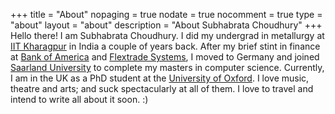 +++
title = "About"
nopaging = true
nodate = true
nocomment = true
type = "about"
layout = "about"
description = "About Subhabrata Choudhury"
+++
Hello there! I am Subhabrata Choudhury. I did my undergrad in metallurgy at <a target="_blank" href="https://en.wikipedia.org/wiki/Indian_Institute_of_Technology_Kharagpur">IIT Kharagpur</a> in India a couple of years back. After my brief stint in finance at <a target="_blank" href="https://en.wikipedia.org/wiki/Bank_of_America">Bank of America</a> and <a target="_blank" href="https://flextrade.com/about/">Flextrade Systems</a>, I moved to Germany and joined <a target="_blank" href="https://en.wikipedia.org/wiki/Saarland_University">Saarland University</a> to complete my masters in computer science. Currently, I am in the UK as a PhD student at the <a target="_blank" href="https://en.wikipedia.org/wiki/University_of_Oxford">University of Oxford</a>. I love music, theatre and arts; and suck spectacularly at all of them.  I love to travel and intend to write all about it soon. :)
         
